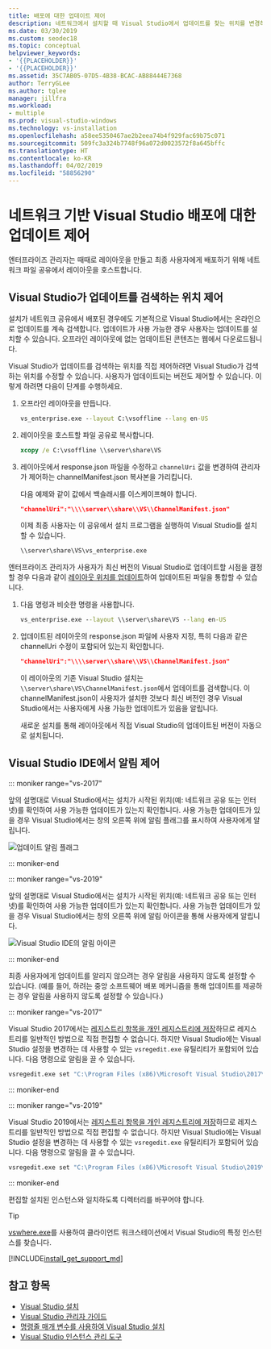 ```yaml
---
title: 배포에 대한 업데이트 제어
description: 네트워크에서 설치할 때 Visual Studio에서 업데이트를 찾는 위치를 변경하는 방법을 알아봅니다.
ms.date: 03/30/2019
ms.custom: seodec18
ms.topic: conceptual
helpviewer_keywords:
- '{{PLACEHOLDER}}'
- '{{PLACEHOLDER}}'
ms.assetid: 35C7AB05-07D5-4B38-BCAC-AB88444E7368
author: TerryGLee
ms.author: tglee
manager: jillfra
ms.workload:
- multiple
ms.prod: visual-studio-windows
ms.technology: vs-installation
ms.openlocfilehash: a58ee5350467ae2b2eea74b4f929fac69b75c071
ms.sourcegitcommit: 509fc3a324b7748f96a072d0023572f8a645bffc
ms.translationtype: HT
ms.contentlocale: ko-KR
ms.lasthandoff: 04/02/2019
ms.locfileid: "58856290"
---
```

# <a name="control-updates-to-network-based-visual-studio-deployments"></a>네트워크 기반 Visual Studio 배포에 대한 업데이트 제어

엔터프라이즈 관리자는 때때로 레이아웃을 만들고 최종 사용자에게 배포하기 위해 네트워크 파일 공유에서 레이아웃을 호스트합니다.

## <a name="controlling-where-visual-studio-looks-for-updates"></a>Visual Studio가 업데이트를 검색하는 위치 제어

설치가 네트워크 공유에서 배포된 경우에도 기본적으로 Visual Studio에서는 온라인으로 업데이트를 계속 검색합니다. 업데이트가 사용 가능한 경우 사용자는 업데이트를 설치할 수 있습니다. 오프라인 레이아웃에 없는 업데이트된 콘텐츠는 웹에서 다운로드됩니다.

Visual Studio가 업데이트를 검색하는 위치를 직접 제어하려면 Visual Studio가 검색하는 위치를 수정할 수 있습니다. 사용자가 업데이트되는 버전도 제어할 수 있습니다. 이렇게 하려면 다음이 단계를 수행하세요.

1. 오프라인 레이아웃을 만듭니다.
   ```cmd
   vs_enterprise.exe --layout C:\vsoffline --lang en-US
   ```
2. 레이아웃을 호스트할 파일 공유로 복사합니다.
   ```cmd
   xcopy /e C:\vsoffline \\server\share\VS
   ```
3. 레이아웃에서 response.json 파일을 수정하고 `channelUri` 값을 변경하여 관리자가 제어하는 channelManifest.json 복사본을 가리킵니다.

   다음 예제와 같이 값에서 백슬래시를 이스케이프해야 합니다.

   ```json
   "channelUri":"\\\\server\\share\\VS\\ChannelManifest.json"
   ```

   이제 최종 사용자는 이 공유에서 설치 프로그램을 실행하여 Visual Studio를 설치할 수 있습니다.
   ```cmd
   \\server\share\VS\vs_enterprise.exe
   ```

엔터프라이즈 관리자가 사용자가 최신 버전의 Visual Studio로 업데이트할 시점을 결정할 경우 다음과 같이 [레이아웃 위치를 업데이트](update-a-network-installation-of-visual-studio.md)하여 업데이트된 파일을 통합할 수 있습니다.

1. 다음 명령과 비슷한 명령을 사용합니다.
   ```cmd
   vs_enterprise.exe --layout \\server\share\VS --lang en-US
   ```
2. 업데이트된 레이아웃의 response.json 파일에 사용자 지정, 특히 다음과 같은 channelUri 수정이 포함되어 있는지 확인합니다.
   ```json
   "channelUri":"\\\\server\\share\\VS\\ChannelManifest.json"
   ```
   이 레이아웃의 기존 Visual Studio 설치는 `\\server\share\VS\ChannelManifest.json`에서 업데이트를 검색합니다. 이 channelManifest.json이 사용자가 설치한 것보다 최신 버전인 경우 Visual Studio에서는 사용자에게 사용 가능한 업데이트가 있음을 알립니다.

   새로운 설치를 통해 레이아웃에서 직접 Visual Studio의 업데이트된 버전이 자동으로 설치됩니다.

## <a name="controlling-notifications-in-the-visual-studio-ide"></a>Visual Studio IDE에서 알림 제어

::: moniker range="vs-2017"

앞의 설명대로 Visual Studio에서는 설치가 시작된 위치(예: 네트워크 공유 또는 인터넷)를 확인하여 사용 가능한 업데이트가 있는지 확인합니다. 사용 가능한 업데이트가 있을 경우 Visual Studio에서는 창의 오른쪽 위에 알림 플래그를 표시하여 사용자에게 알립니다.

   ![업데이트 알림 플래그](media/notification-flag.png)

::: moniker-end

::: moniker range="vs-2019"

앞의 설명대로 Visual Studio에서는 설치가 시작된 위치(예: 네트워크 공유 또는 인터넷)를 확인하여 사용 가능한 업데이트가 있는지 확인합니다. 사용 가능한 업데이트가 있을 경우 Visual Studio에서는 창의 오른쪽 위에 알림 아이콘을 통해 사용자에게 알립니다.

   ![Visual Studio IDE의 알림 아이콘](media/vs-2019/notification-bar.png "Visual Studio IDE의 알림 아이콘")

::: moniker-end

최종 사용자에게 업데이트를 알리지 않으려는 경우 알림을 사용하지 않도록 설정할 수 있습니다. (예를 들어, 하려는 중앙 소프트웨어 배포 메커니즘을 통해 업데이트를 제공하는 경우 알림을 사용하지 않도록 설정할 수 있습니다.)

::: moniker range="vs-2017"

Visual Studio 2017에서는 [레지스트리 항목을 개인 레지스트리에 저장](tools-for-managing-visual-studio-instances.md#editing-the-registry-for-a-visual-studio-instance)하므로 레지스트리를 일반적인 방법으로 직접 편집할 수 없습니다. 하지만 Visual Studio에는 Visual Studio 설정을 변경하는 데 사용할 수 있는 `vsregedit.exe` 유틸리티가 포함되어 있습니다. 다음 명령으로 알림을 끌 수 있습니다.

```cmd
vsregedit.exe set "C:\Program Files (x86)\Microsoft Visual Studio\2017\Enterprise" HKCU ExtensionManager AutomaticallyCheckForUpdates2Override dword 0
```
::: moniker-end

::: moniker range="vs-2019"

Visual Studio 2019에서는 [레지스트리 항목을 개인 레지스트리에 저장](tools-for-managing-visual-studio-instances.md#editing-the-registry-for-a-visual-studio-instance)하므로 레지스트리를 일반적인 방법으로 직접 편집할 수 없습니다. 하지만 Visual Studio에는 Visual Studio 설정을 변경하는 데 사용할 수 있는 `vsregedit.exe` 유틸리티가 포함되어 있습니다. 다음 명령으로 알림을 끌 수 있습니다.

```cmd
vsregedit.exe set "C:\Program Files (x86)\Microsoft Visual Studio\2019\Enterprise" HKCU ExtensionManager AutomaticallyCheckForUpdates2Override dword 0
```

::: moniker-end

편집할 설치된 인스턴스와 일치하도록 디렉터리를 바꾸어야 합니다.

> [!TIP]
> [vswhere.exe](tools-for-managing-visual-studio-instances.md#detecting-existing-visual-studio-instances)를 사용하여 클라이언트 워크스테이션에서 Visual Studio의 특정 인스턴스를 찾습니다.

[!INCLUDE[install_get_support_md](includes/install_get_support_md.md)]

## <a name="see-also"></a>참고 항목

* [Visual Studio 설치](install-visual-studio.md)
* [Visual Studio 관리자 가이드](visual-studio-administrator-guide.md)
* [명령줄 매개 변수를 사용하여 Visual Studio 설치](use-command-line-parameters-to-install-visual-studio.md)
* [Visual Studio 인스턴스 관리 도구](tools-for-managing-visual-studio-instances.md)
